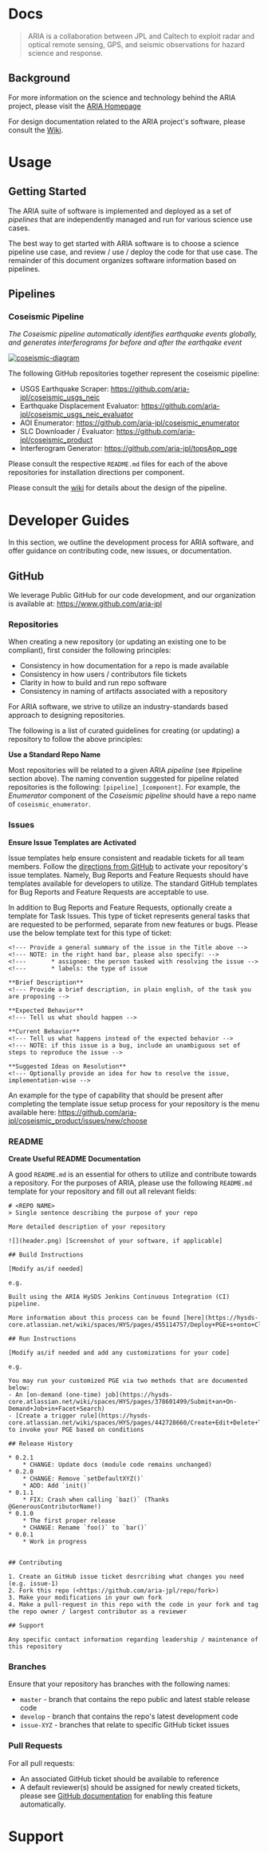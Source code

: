 # Docs

> ARIA is a collaboration between JPL and Caltech to exploit radar and optical remote sensing, GPS, and seismic observations for hazard science and response.

## Background

For more information on the science and technology behind the ARIA project, please visit the [ARIA Homepage](https://aria.jpl.nasa.gov)

For design documentation related to the ARIA project's software, please consult the [Wiki](https://aria.atlassian.net/wiki/spaces/ARIA/overview).

# Usage

## Getting Started

The ARIA suite of software is implemented and deployed as a set of _pipelines_ that are independently managed and run for various science use cases.

The best way to get started with ARIA software is to choose a science pipeline use case, and review / use / deploy the code for that use case. The remainder
of this document organizes software information based on pipelines.

## Pipelines

### Coseismic Pipeline

_The Coseismic pipeline automatically identifies earthquake events globally, and generates interferograms for before and after the earthqake event_

[![coseismic-diagram](_media/pipelines/coseismic-diagram.png)](_media/pipelines/coseismic-diagram.png)

The following GitHub repositories together represent the coseismic pipeline:
- USGS Earthquake Scraper: https://github.com/aria-jpl/coseismic_usgs_neic
- Earthquake Displacement Evaluator: https://github.com/aria-jpl/coseismic_usgs_neic_evaluator
- AOI Enumerator: https://github.com/aria-jpl/coseismic_enumerator
- SLC Downloader / Evaluator: https://github.com/aria-jpl/coseismic_product
- Interferogram Generator: https://github.com/aria-jpl/topsApp_pge

Please consult the respective `README.md` files for each of the above repositories for installation directions per component.

Please consult the [wiki](https://aria.atlassian.net/wiki/spaces/ARIA/pages/18448385/S1-GUNW-COSEISMIC) for details about the design of the pipeline.

# Developer Guides

In this section, we outline the development process for ARIA software, and offer guidance on contributing code, new issues, or documentation.

## GitHub

We leverage Public GitHub for our code development, and our organization is available at: https://www.github.com/aria-jpl

### Repositories

When creating a new repository (or updating an existing one to be compliant), first consider the following principles:
- Consistency in how documentation for a repo is made available
- Consistency in how users / contributors file tickets
- Clarity in how to build and run repo software
- Consistency in naming of artifacts associated with a repository

For ARIA software, we strive to utilize an industry-standards based approach to designing repositories.

The following is a list of curated guidelines for creating (or updating) a repository to follow the above principles:

**Use a Standard Repo Name**

Most repositories will be related to a given ARIA _pipeline_ (see #pipeline section above). The naming convention suggested for pipeline
related repositories is the following: `[pipeline]_[component]`. For example, the _Enumerator_ component of the _Coseismic pipeline_ should
have a repo name of `coseismic_enumerator`.

### Issues

**Ensure Issue Templates are Activated**

Issue templates help ensure consistent and readable tickets for all team members. Follow the [directions from GitHub](https://docs.github.com/en/free-pro-team@latest/github/building-a-strong-community/configuring-issue-templates-for-your-repository) to activate your repository's issue templates. Namely, Bug Reports and Feature Requests should have templates
available for developers to utilize. The standard GitHub templates for Bug Reports and Feature Requests are acceptable to use.

In addition to Bug Reports and Feature Requests, optionally create a template for Task Issues. This type of ticket represents general tasks
that are requested to be performed, separate from new features or bugs. Please use the below template text for this type of ticket:

```
<!--- Provide a general summary of the issue in the Title above -->
<!--- NOTE: in the right hand bar, please also specify: -->
<!---       * assignee: the person tasked with resolving the issue -->
<!---       * labels: the type of issue

**Brief Description**
<!--- Provide a brief description, in plain english, of the task you are proposing -->

**Expected Behavior**
<!--- Tell us what should happen -->

**Current Behavior**
<!--- Tell us what happens instead of the expected behavior -->
<!--- NOTE: if this issue is a bug, include an unambiguous set of steps to reproduce the issue -->

**Suggested Ideas on Resolution**
<!--- Optionally provide an idea for how to resolve the issue, implementation-wise -->
```

An example for the type of capability that should be present after completing the template issue setup process for your repository is the menu
available here: https://github.com/aria-jpl/coseismic_product/issues/new/choose


### README

**Create Useful README Documentation**

A good `README.md` is an essential for others to utilize and contribute towards a repository. For the purposes of ARIA, please use
the following `README.md` template for your repository and fill out all relevant fields:

~~~
# <REPO NAME>
> Single sentence describing the purpose of your repo

More detailed description of your repository

![](header.png) [Screenshot of your software, if applicable]

## Build Instructions

[Modify as/if needed]

e.g.

Built using the ARIA HySDS Jenkins Continuous Integration (CI) pipeline.

More information about this process can be found [here](https://hysds-core.atlassian.net/wiki/spaces/HYS/pages/455114757/Deploy+PGE+s+onto+Cluster)

## Run Instructions

[Modify as/if needed and add any customizations for your code]

e.g.

You may run your customized PGE via two methods that are documented below:
- An [on-demand (one-time) job](https://hysds-core.atlassian.net/wiki/spaces/HYS/pages/378601499/Submit+an+On-Demand+Job+in+Facet+Search)
- [Create a trigger rule](https://hysds-core.atlassian.net/wiki/spaces/HYS/pages/442728660/Create+Edit+Delete+Trigger+Rules) to invoke your PGE based on conditions

## Release History

* 0.2.1
    * CHANGE: Update docs (module code remains unchanged)
* 0.2.0
    * CHANGE: Remove `setDefaultXYZ()`
    * ADD: Add `init()`
* 0.1.1
    * FIX: Crash when calling `baz()` (Thanks @GenerousContributorName!)
* 0.1.0
    * The first proper release
    * CHANGE: Rename `foo()` to `bar()`
* 0.0.1
    * Work in progress


## Contributing

1. Create an GitHub issue ticket desrcribing what changes you need (e.g. issue-1)
2. Fork this repo (<https://github.com/aria-jpl/repo/fork>)
3. Make your modifications in your own fork
4. Make a pull-request in this repo with the code in your fork and tag the repo owner / largest contributor as a reviewer

## Support

Any specific contact information regarding leadership / maintenance of this repository

~~~

### Branches

Ensure that your repository has branches with the following names:
- `master` - branch that contains the repo public and latest stable release code
- `develop` - branch that contains the repo's latest development code
- `issue-XYZ` - branches that relate to specific GitHub ticket issues

### Pull Requests

For all pull requests:
- An associated GitHub ticket should be available to reference
- A default reviewer(s) should be assigned for newly created tickets, please see [GitHub documentation](https://docs.github.com/en/free-pro-team@latest/github/administering-a-repository/enabling-required-reviews-for-pull-requests) for enabling this feature automatically.

# Support
